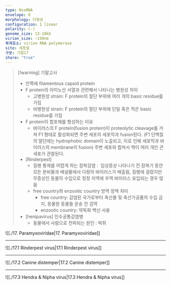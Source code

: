 ```yaml
---
type: NssRNA
envelope: O
morphology: 다형성
configuration: 1 linear
polarity: (-)
genome_size: 13-18kb
virion_size: ~150nm
복제효소: virion RNA polymerase
site: 세포질
구분: 기말17
share: "true"
---
```

>[!warning] 기말고사
>- 안쪽에 filamentous capsid protein
>- F protein의 아미노산 서열과 관련해서 나타나는 병원성 차이
>	- 고병원성 strain: F protein의 절단 부위에 여러 개의 basic residue를 가짐
>	- 비병원성 strain: F protein의 절단 부위에 단일 혹은 적은 basic residue를 가짐
>- F protein이 합포체를 형성하는 이유
>	- 바이러스의 F protein(fusion protein)이 proteolytic cleavage를 거쳐 F1 형태로 활성화되면 주변 세포의 세포막과 fusion된다. (F1 단백질의 말단에는 hydrophobic domain이 노출되고, 이로 인해 세포막과 바이러스의 membrane이 fusion) 주변 세포와 합쳐서 핵이 여러 개인 큰 세포가 관찰된다.
>- [Rinderpest]
>	- 질병 통제를 어렵게 하는 잠복감염 :  임상증상 나타나기 전 잠복기 동안 모든 분비물과 배설물에서 다량의 바이러스가 배출됨, 질병에 걸렸지만 무증상인 동물의 수입으로 청정 지역에 우역 바이러스 유입되는 경우 많음
>	- free country와 enzootic country 방역 정책 차이
>		- free country: 감염된 국가로부터 축산물 및 축산가공품의 수입 금지, 동물원 동물들 운송 전 검역
>		- enzootic country: 약독화 백신 사용
>- [henipavirus] 인수공통감염병
>	- 동물에서 사람으로 전파되는 원인 : 박쥐


![[./17. Paramyxoviridae|17. Paramyxoviridae]]

---

![[./17.1 Rinderpest virus|17.1 Rinderpest virus]]

---

![[./17.2 Canine distemper|17.2 Canine distemper]]

---

![[./17.3 Hendra & Nipha virus|17.3 Hendra & Nipha virus]]

